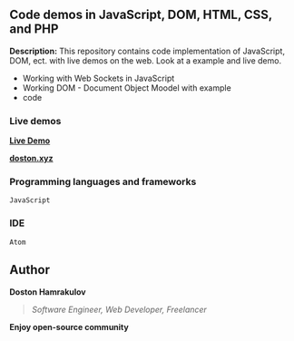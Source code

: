 ## Code demos in JavaScript, DOM, HTML, CSS, and PHP

**Description:**
This repository contains code implementation of JavaScript, DOM, ect. with live demos on the web. Look at a example and live demo.

* Working with Web Sockets in JavaScript
* Working DOM - Document Object Moodel with example
* code


### Live demos
**<a href="https://javascript-example-1.firebaseapp.com">Live Demo</a>**

**<a href="https://doston.xyz/">doston.xyz</a>**

### Programming languages and frameworks
```[JavaScript, HTML]
JavaScript
```

### IDE
```[Atom]
Atom
```

## Author
**Doston Hamrakulov**
>*Software Engineer, Web Developer, Freelancer*

**Enjoy open-source community**
